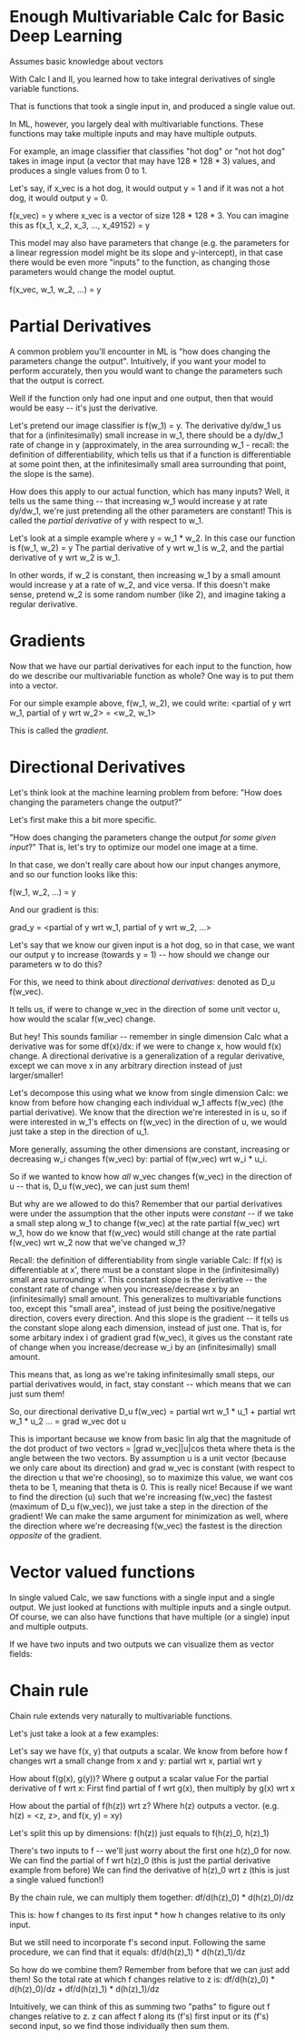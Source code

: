 # Enough Multivariable Calc for Basic Deep Learning
Assumes basic knowledge about vectors

With Calc I and II, you learned how to take integral derivatives of single variable functions.

That is functions that took a single input in, and produced a single value out.

In ML, however, you largely deal with multivariable functions. These functions may take multiple inputs and may have multiple outputs.

For example, an image classifier that classifies "hot dog" or "not hot dog" takes in image input (a vector that may have 128 * 128 * 3) values, and produces a single values from 0 to 1.

Let's say, if x_vec is a hot dog, it would output y = 1 and if it was not a hot dog, it would output y = 0.

f(x_vec) = y where x_vec is a vector of size 128 * 128 * 3.
You can imagine this as f(x_1, x_2, x_3, ..., x_49152) = y

This model may also have parameters that change (e.g. the parameters for a linear regression model might be its slope and y-intercept), in that case there would be even more "inputs" to the function, as changing those parameters would change the model ouptut.

f(x_vec, w_1, w_2, ...) = y

# Partial Derivatives
A common problem you'll encounter in ML is "how does changing the parameters change the output". Intuitively, if you want your model to perform accurately, then you would want to change the parameters such that the output is correct.

Well if the function only had one input and one output, then that would would be easy -- it's just the derivative.

Let's pretend our image classifier is f(w_1) = y. The derivative dy/dw_1 us that for a (infinitesimally) small increase in w_1, there should be a dy/dw_1 rate of change in y (approximately, in the area surrounding w_1 - recall: the definition of differentiability, which tells us that if a function is differentiable at some point then, at the infinitesimally small area surrounding that point, the slope is the same).

How does this apply to our actual function, which has many inputs? Well, it tells us the same thing -- that increasing w_1 would increase y at rate dy/dw_1, we're just pretending all the other parameters are constant! This is called the *partial derivative* of y with respect to w_1.

Let's look at a simple example where y = w_1 * w_2. In this case our function is f(w_1, w_2) = y
The partial derivative of y wrt w_1 is w_2, and the partial derivative of y wrt w_2 is w_1.

In other words, if w_2 is constant, then increasing w_1 by a small amount would increase y at a rate of w_2, and vice versa. If this doesn't make sense, pretend w_2 is some random number (like 2), and imagine taking a regular derivative.

# Gradients
Now that we have our partial derivatives for each input to the function, how do we describe our multivariable function as whole? One way is to put them into a vector.

For our simple example above, f(w_1, w_2), we could write:
<partial of y wrt w_1, partial of y wrt w_2>
= <w_2, w_1>

This is called the *gradient*.

# Directional Derivatives
Let's think look at the machine learning problem from before:
"How does changing the parameters change the output?"

Let's first make this a bit more specific.

"How does changing the parameters change the output *for some given input*?" That is, let's try to optimize our model one image at a time.

In that case, we don't really care about how our input changes anymore, and so our function looks like this:

f(w_1, w_2, ...) = y

And our gradient is this:

grad_y = <partial of y wrt w_1, partial of y wrt w_2, ...>

Let's say that we know our given input is a hot dog, so in that case, we want our output y to increase (towards y = 1) -- how should we change our parameters w to do this?

For this, we need to think about *directional derivatives*: denoted as D_u f(w_vec).

It tells us, if were to change w_vec in the direction of some unit vector u, how would the scalar f(w_vec) change.

But hey! This sounds familiar -- remember in single dimension Calc what a derivative was for some df(x)/dx: if we were to change x, how would f(x) change. A directional derivative is a generalization of a regular derivative, except we can move x in any arbitrary direction instead of just larger/smaller!

Let's decompose this using what we know from single dimension Calc: we know from before how changing each individual w_1 affects f(w_vec) (the partial derivative). We know that the direction we're interested in is u, so if were interested in w_1's effects on f(w_vec) in the direction of u, we would just take a step in the direction of u_1.

More generally, assuming the other dimensions are constant, increasing or decreasing w_i changes f(w_vec) by:
partial of f(w_vec) wrt w_i * u_i.

So if we wanted to know how *all* w_vec changes f(w_vec) in the direction of u -- that is, D_u f(w_vec), we can just sum them!

But why are we allowed to do this? Remember that our partial derivatives were under the assumption that the other inputs were *constant* -- if we take a small step along w_1 to change f(w_vec) at the rate partial f(w_vec) wrt w_1, how do we know that f(w_vec) would still change at the rate partial f(w_vec) wrt w_2 now that we've changed w_1?

Recall: the definition of differentiability from single variable Calc: If f(x) is differentiable at x', there must be a constant slope in the (infinitesimally) small area surrounding x'. This constant slope is the derivative -- the constant rate of change when you increase/decrease x by an (infinitesimally) small amount. This generalizes to multivariable functions too, except this "small area", instead of just being the positive/negative direction, covers every direction. And this slope is the gradient -- it tells us the constant slope along each dimension, instead of just one. That is, for some arbitary index i of gradient grad f(w_vec), it gives us the constant rate of change when you increase/decrease w_i by an (infinitesimally) small amount.

This means that, as long as we're taking infinitesimally small steps, our partial derivatives would, in fact, stay constant -- which means that we can just sum them!

So, our directional derivative D_u f(w_vec) = partial wrt w_1 * u_1 + partial wrt w_1 * u_2 ... = grad w_vec dot u

This is important because we know from basic lin alg that the magnitude of the dot product of two vectors = |grad w_vec||u|cos theta where theta is the angle between the two vectors. By assumption u is a unit vector (because we only care about its direction) and grad w_vec is constant (with respect to the direction u that we're choosing), so to maximize this value, we want cos theta to be 1, meaning that theta is 0. This is really nice! Because if we want to find the direction (u) such that we're increasing f(w_vec) the fastest (maximum of D_u f(w_vec)), we just take a step in the direction of the gradient! We can make the same argument for minimization as well, where the direction where we're decreasing f(w_vec) the fastest is the direction *opposite* of the gradient.

# Vector valued functions
In single valued Calc, we saw functions with a single input and a single output.
We just looked at functions with multiple inputs and a single output.
Of course, we can also have functions that have multiple (or a single) input and multiple outputs.

If we have two inputs and two outputs we can visualize them as vector fields:

# Chain rule
Chain rule extends very naturally to multivariable functions.

Let's just take a look at a few examples:

Let's say we have f(x, y) that outputs a scalar.
We know from before how f changes wrt a small change from x and y:
partial wrt x, partial wrt y

How about f(g(x), g(y))? Where g output a scalar value
For the partial derivative of f wrt x:
First find partial of f wrt g(x), then multiply by g(x) wrt x

How about the partial of f(h(z)) wrt z? Where h(z) outputs a vector.
(e.g. h(z) = <z, z>, and f(x, y) = xy)

Let's split this up by dimensions:
f(h(z)) just equals to f(h(z)_0, h(z)_1)

There's two inputs to f -- we'll just worry about the first one h(z)_0 for now.
We can find the partial of f wrt h(z)_0 (this is just the partial derivative example from before)
We can find the derivative of h(z)_0 wrt z (this is just a single valued function!)

By the chain rule, we can multiply them together:
df/d(h(z)_0) * d(h(z)_0)/dz

This is: how f changes to its first input * how h changes relative to its only input.

But we still need to incorporate f's second input. Following the same procedure, we can find that it equals:
df/d(h(z)_1) * d(h(z)_1)/dz

So how do we combine them? Remember from before that we can just add them!
So the total rate at which f changes relative to z is:
df/d(h(z)_0) * d(h(z)_0)/dz + df/d(h(z)_1) * d(h(z)_1)/dz

Intuitively, we can think of this as summing two "paths" to figure out f changes relative to z. z can affect f along its (f's) first input or its (f's) second input, so we find those individually then sum them.

